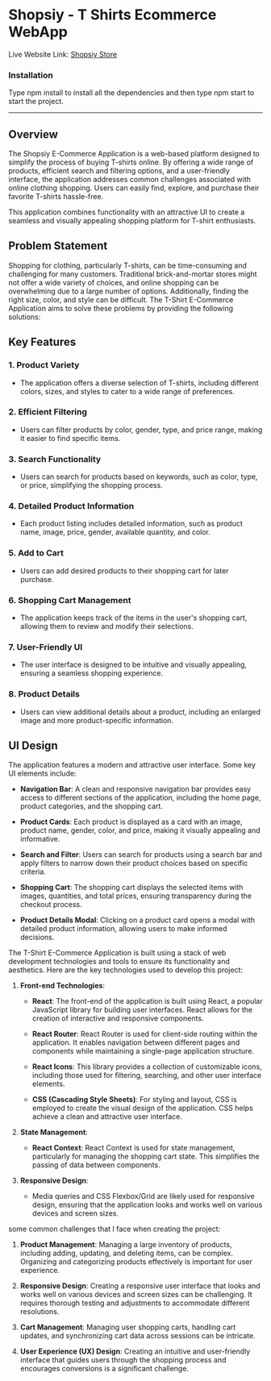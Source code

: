# Shopsiy - T Shirts Ecommerce WebApp

Live Website Link: [Shopsiy Store](https://shopsiy-store.netlify.app/)

### **Installation**

Type npm install to install all the dependencies and then type npm start to start the project.

---

## Overview

The Shopsiy E-Commerce Application is a web-based platform designed to simplify the process of buying T-shirts online. By offering a wide range of products, efficient search and filtering options, and a user-friendly interface, the application addresses common challenges associated with online clothing shopping. Users can easily find, explore, and purchase their favorite T-shirts hassle-free.

This application combines functionality with an attractive UI to create a seamless and visually appealing shopping platform for T-shirt enthusiasts.

## Problem Statement

Shopping for clothing, particularly T-shirts, can be time-consuming and challenging for many customers. Traditional brick-and-mortar stores might not offer a wide variety of choices, and online shopping can be overwhelming due to a large number of options. Additionally, finding the right size, color, and style can be difficult. The T-Shirt E-Commerce Application aims to solve these problems by providing the following solutions:

## Key Features

### 1. **Product Variety**
   - The application offers a diverse selection of T-shirts, including different colors, sizes, and styles to cater to a wide range of preferences.

### 2. **Efficient Filtering**
   - Users can filter products by color, gender, type, and price range, making it easier to find specific items.

### 3. **Search Functionality**
   - Users can search for products based on keywords, such as color, type, or price, simplifying the shopping process.

### 4. **Detailed Product Information**
   - Each product listing includes detailed information, such as product name, image, price, gender, available quantity, and color.

### 5. **Add to Cart**
   - Users can add desired products to their shopping cart for later purchase.

### 6. **Shopping Cart Management**
   - The application keeps track of the items in the user's shopping cart, allowing them to review and modify their selections.

### 7. **User-Friendly UI**
   - The user interface is designed to be intuitive and visually appealing, ensuring a seamless shopping experience.

### 8. **Product Details**
   - Users can view additional details about a product, including an enlarged image and more product-specific information.

## UI Design

The application features a modern and attractive user interface. Some key UI elements include:

- **Navigation Bar**: A clean and responsive navigation bar provides easy access to different sections of the application, including the home page, product categories, and the shopping cart.

- **Product Cards**: Each product is displayed as a card with an image, product name, gender, color, and price, making it visually appealing and informative.

- **Search and Filter**: Users can search for products using a search bar and apply filters to narrow down their product choices based on specific criteria.

- **Shopping Cart**: The shopping cart displays the selected items with images, quantities, and total prices, ensuring transparency during the checkout process.

- **Product Details Modal**: Clicking on a product card opens a modal with detailed product information, allowing users to make informed decisions.

The T-Shirt E-Commerce Application is built using a stack of web development technologies and tools to ensure its functionality and aesthetics. Here are the key technologies used to develop this project:

1. **Front-end Technologies**:
   - **React**: The front-end of the application is built using React, a popular JavaScript library for building user interfaces. React allows for the creation of interactive and responsive components.

   - **React Router**: React Router is used for client-side routing within the application. It enables navigation between different pages and components while maintaining a single-page application structure.

   - **React Icons**: This library provides a collection of customizable icons, including those used for filtering, searching, and other user interface elements.

   - **CSS (Cascading Style Sheets)**: For styling and layout, CSS is employed to create the visual design of the application. CSS helps achieve a clean and attractive user interface.

2. **State Management**:
   - **React Context**: React Context is used for state management, particularly for managing the shopping cart state. This simplifies the passing of data between components.

3. **Responsive Design**:
   - Media queries and CSS Flexbox/Grid are likely used for responsive design, ensuring that the application looks and works well on various devices and screen sizes.

some common challenges that I face when creating the project:

1. **Product Management**: Managing a large inventory of products, including adding, updating, and deleting items, can be complex. Organizing and categorizing products effectively is important for user experience.

2. **Responsive Design**: Creating a responsive user interface that looks and works well on various devices and screen sizes can be challenging. It requires thorough testing and adjustments to accommodate different resolutions.

3. **Cart Management**: Managing user shopping carts, handling cart updates, and synchronizing cart data across sessions can be intricate.

4. **User Experience (UX) Design**: Creating an intuitive and user-friendly interface that guides users through the shopping process and encourages conversions is a significant challenge.


